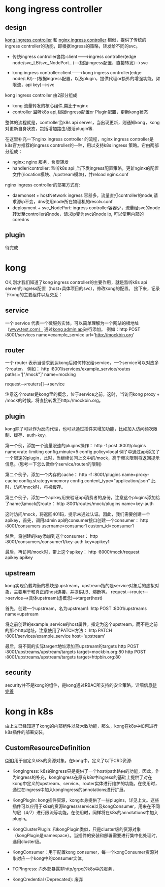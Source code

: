 # kong ingress controller

## design

[kong ingress controller](https://github.com/Kong/kubernetes-ingress-controller) 和 [nginx ingress controller](https://github.com/kubernetes/ingress-nginx) 相似，提供了传统的ingress controller的功能，即根据ingress的策略，转发给不同的svc。

* 传统ingress controller套路:client--->ingress controller(edge node/svc_LB/svc_NodePort...)--(根据ingress配置，直接转发)-->svc

* kong ingress controller:client--->kong ingress controller(edge node/LB/)--(根据ingress配置，以及plugin，提供代理or额外的增强功能，如限流，api key)-->svc

kong ingress controller 由2部分组成

* kong 流量转发的核心组件,类比于nginx
* controller 监听k8s api,根据ingress配置or Plugin配置，更新kong状态

整体的流程就是，controller监k8s api server，当出现更新，则通知kong，kong对更新自身状态，包括增加路由/激活plugin等.

在这里补充一下nginx ingress controller 的流程，nginx ingress controller是k8s官方推荐的ingress controller的一种，用以支持k8s ingress 策略。它由两部分组成：

* nginx: nginx 服务，负责转发
* handler/controller: 监听k8s api ,当下发ingress配置策略，更新nginx的配置文件(/location模块、/upstream模块)，并reload nginx.conf

nginx ingress controller的部署方式有:
* daemonset + hostNetwork ingress 容器多，流量直打controller的node,请求源ip不变，dns使用node所在物理机的resolv.conf
* deployment + svc_NodePort: ingress controller容器少，流量经svc的node转发至controller的node，请求ip变为svc的node ip, 可以使用内部的coredns

## plugin

待完成

# kong

OK,刚才我们知道了kong ingress controller的主要作用，就是监听k8s api server的ingress配置（host+具体项目的svc），修改kong的配置。
接下来，记录下kong的主要组件以及交互：

## service

一个 service 代表一个微服务实体，可以简单理解为一个网站的根地址（www.test.com） 通过[kong admin api](https://docs.konghq.com/2.0.x/admin-api/)进行添加。
例如：http POST :8001/services name=example_service url='http://mockbin.org'

## router

一个 router 表示当请求到达kong后如何转发给service，一个service可以对应多个router。
例如： http :8001/services/example_service/routes paths:='["/mock"]' name=mocking

request-->routers[]-->service

注意这个router是kong里的概念，位于service之前。这时，当访问kong proxy + /mock的时候，将直接转发至http://mockbin.org。

## plugin

kong除了可以作为反向代理，也可以通过插件来增加功能，比如加入访问频次限制、缓存、auth-key。

第一个例，添加一个流量限速的plugins操作：
http -f post :8001/plugins name=rate-limiting config.minute=5 config.policy=local
例子中通过api添加了一个限速的plugin，此时，当继续访问上文中的/mock，高于频次限制将返回提示信息。(思考一下怎么做单个service/router的限制)

第二个例子，添加一个内存的cache：
http -f :8001/plugins name=proxy-cache config.strategy=memory config.content_type="application/json"
此时，访问/mock时，将被缓存。

第三个例子，添加一个apikey用来验证api消费者的身份，注意这个plugins添加给了name为mock的route： 
http :8001/routes/mock/plugins name=key-auth

这时访问/mock，将返回401码，提示未通过认证。因此，我们需要创建一个apikey，首先，调用admin api的consumer接口创建一个consumer：
http :8001/consumers username=consumer1 custom_id=consumer1

然后，将创建的key添加到这个consumer：
http :8001/consumers/consumer1/key-auth key=apikey1

最后，再访问/mock时，带上这个apikey：
http :8000/mock/request apikey:apikey

## upstream

kong实现负载均衡的模块是upstream，upstream指的是service对象后的虚拟对象，主要用于和真正的host连接，并提供LB、熔断等。
request-->router-->service-->具体upstream(虚概念)-->targer(host)

首先，创建一个upstream，名为upstream1:
http POST :8001/upstreams name=upstream

将之前创建的example_service的host属性，指定为这个upstream，而不是之前的那个http地址，注意使用了PATCH方法：
http PATCH :8001/services/example_service host='upstream'

最后，将不同的实际targert地址添加至upstream的targets
http POST :8001/upstreams/upstream/targets target=mockbin.org:80
http POST :8001/upstreams/upstream/targets target=httpbin.org:80

## security

security并不是kong的组件，是kong通过RBAC所支持的安全策略，详细信息[待完善](https://docs.konghq.com/getting-started-guide/latest/manage-teams/)

# kong in k8s

由上文已经知道了kong的内部组件以及大致功能，那么，kong在k8s中如何进行k8s插件的部署安装。

##  CustomResourceDefinition

[CRD](https://kubernetes.io/docs/tasks/access-kubernetes-api/custom-resources/custom-resource-definitions/)用于自定义k8s的资源对象。在kong中，定义了以下CRD资源:

* KongIngress: k8s的ingress只是提供了一个host/path路由的功能，因此，作为ingress的补充，kongIngress在原有k8s中ingress的基础上提供了对在kong中定义的upstream、service、router实体进行维护的功能。在使用时，通过在ingress中加入kongIngress的annotations进行扩展。

* KongPlugin: kong插件资源，kong本身提供了一些plugins，详见上文。这些插件可以应用于k8s的资源ingress/service以及kongConsumer，用来在不同的层（4/7）进行限流等功能。在使用时，同样将在k8s的annotations中加入plugin。

* KongClusterPlugin: 和kongPlugin类似，只是cluster级的资源对象（kongPlugin是namespace）。当插件的安装和部署需要进行集中化处理时，选用cluster级。

* KongConsumer：用于配置kong consumer，每一个kongConsumer资源对象对应一个kong中的consumer实体。

* TCPIngress: 向外部暴露非http/grpc的k8s中的服务，

* KongCredential (Deprecated): 废弃

## 



